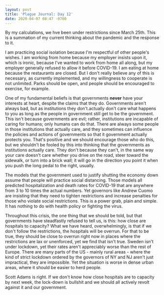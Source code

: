 ```yaml
---
layout: post
title: 'Plague Journal: Day 12'
date: 2020-04-07 08:47 -0700
---
```

By my calculations, we hve been under restrictions since March 25th. This is a summation of my current thinking about the pandemic and the response to it.

I am practicing social isolation because I'm respectful of other people's wishes. I am working from home because my employer insists upon it, which is ironic, because I've wanted to work from home all along, but my employer generally refused to allow it before COVID-19.  I am eating at home because the restaurants are closed. But I don't really believe any of this is necessary, as currently implemented, and my willingness to cooperate is not unlimited. Parks should be open, and people should be encouraged to exercise, for example.

One of my fundamental beliefs is that governments __never__ have your interests at heart, despite the claims that they do. Governments aren't always bad, but as institutions they don't.actually don't care what happens to you as long as the people in government still get to be the government. This isn't because governments are evil; rather, institutions are incapable of caring for humans; only humans can do that. There are always some people in those institutions that actually care, and they sometimes can influence the policies and actions of governments so that it government actually protects you. That's positive and we should encourage those who do this, but we shouldn't be fooled by this into thinking that the governments as institutions actually care. They don't because they can't, in the same way your care doesn't care whether you drive on the road, steer toward the sidewalk, or turn into a brick wall; it will go in the direction you point it when you push the long pedal to the right, usually.

The models that the government used to justify shutting the economy down assume that people will practice social distancing. Those models all predicted hospitalization and death rates for COVID-19 that are anywhere from 3 to 10 times the actual numbers. Yet governors like Andrew Cuomo are insisting that they need to tighten restrictions and increase penalties for those who violate social restrictions. This is a power grab, plain and simple. It has nothing to do with health policy or fighting the virus.

Throughout this crisis, the one thing that we should be told, but that governments  have steadfastly refused to tell us, is this: how close are hospitals to capacity? What we have heard, overwhelmingly, is that if we don't follow the restrictions, the hospitals will be overrun. For that to be true, they should be close to overrun right now in places where the restrictions are lax or unenforced, yet we find that isn't true. Sweden isn't under lockdown, yet their rates aren't appreciably worse than the rest of Europe. There are many parts of the US - mainly rural areas - where the kind of strict lockdown ordered by the governors of NY and NJ aren't just impractical, they are impossible. Yet the situation is worse in dense urban areas, where it should be easier to herd people.

Scott Adams is right. If we don't know how close hospitals are to capacity by next week, the lock-down is bullshit and we should all actively revolt against it and our government.